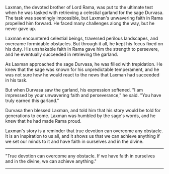 Laxman, the devoted brother of Lord Rama, was put to the ultimate test when he was tasked with retrieving a celestial garland for the sage Durvasa. The task was seemingly impossible, but Laxman's unwavering faith in Rama propelled him forward. He faced many challenges along the way, but he never gave up.

Laxman encountered celestial beings, traversed perilous landscapes, and overcame formidable obstacles. But through it all, he kept his focus fixed on his duty. His unshakable faith in Rama gave him the strength to persevere, and he eventually succeeded in retrieving the garland.

<ImageHandler src="sage_laxman_2.png" alt="Smash Prop drills" h={} w={} />

As Laxman approached the sage Durvasa, he was filled with trepidation. He knew that the sage was known for his unpredictable temperament, and he was not sure how he would react to the news that Laxman had succeeded in his task.

But when Durvasa saw the garland, his expression softened. "I am impressed by your unwavering faith and perseverance," he said. "You have truly earned this garland."

Durvasa then blessed Laxman, and told him that his story would be told for generations to come. Laxman was humbled by the sage's words, and he knew that he had made Rama proud.

Laxman's story is a reminder that true devotion can overcome any obstacle. It is an inspiration to us all, and it shows us that we can achieve anything if we set our minds to it and have faith in ourselves and in the divine.

-------------------------------------------------------

"True devotion can overcome any obstacle. If we have faith in ourselves and in the divine, we can achieve anything."

-------------------------------------------------------